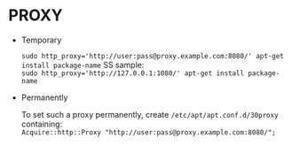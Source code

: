 # PROXY

* Temporary

    `sudo http_proxy='http://user:pass@proxy.example.com:8080/' apt-get install package-name`
    SS sample:<br/>
    `sudo http_proxy='http://127.0.0.1:1080/' apt-get install package-name`
* Permanently

   To set such a proxy permanently, create `/etc/apt/apt.conf.d/30proxy` <br/>
   containing: <br/>
   `Acquire::http::Proxy "http://user:pass@proxy.example.com:8080/";`
